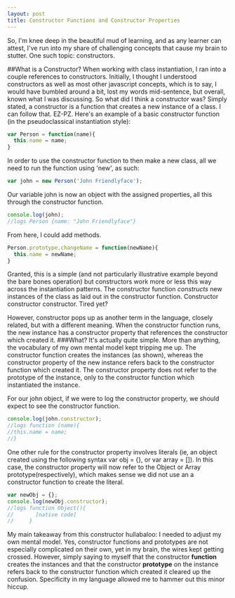 ```yaml
---
layout: post
title: Constructor Functions and Constructor Properties
---
```

So, I'm knee deep in the beautiful mud of learning, and as any learner can attest, I've run into my share of challenging concepts that cause my brain to stutter. One such topic: constructors.

##What is a Constructor?
When working with class instantiation, I ran into a couple references to constructors. Initially, I thought I understood constructors as well as most other javascript concepts, which is to say, I would have bumbled around a bit, lost my words mid-sentence, but overall, known what I was discussing. So what did I think a constructor was? Simply stated, a constructor is a function that creates a new instance of a class. I can follow that. EZ-PZ.
Here's an example of a basic constructor function (in the pseudoclassical instantiation style):

```javascript
var Person = function(name){
  this.name = name;
}
```

In order to use the constructor function to then make a new class, all we need to run the function using 'new', as such:

```javascript
var john = new Person('John Friendlyface');
```

Our variable john is now an object with the assigned properties, all this through the constructor function.

```javascript
console.log(john);
//logs Person {name: "John Friendlyface"}
```
From here, I could add methods.

```javascript
Person.prototype.changeName = function(newName){
  this.name = newName;
}
```
Granted, this is a simple (and not particularly illustrative example beyond the bare bones operation) but constructors work more or less this way across the instantiation patterns. The constructor function *constructs* new instances of the class as laid out in the constructor function. Constructor constructor constructor. Tired yet?

However, constructor pops up as another term in the language, closely related, but with a different meaning. When the constructor function runs, the new instance has a constructor property that references the constructor which created it.
###What?
It's actually quite simple. More than anything, the vocabulary of my own mental model kept tripping me up. The constructor function creates the instances (as shown), whereas the constructor property of the new instance refers back to the constructor function which created it. The constructor property does not refer to the prototype of the instance, only to the constructor function which instantiated the instance.

For our john object, if we were to log the constructor property, we should expect to see the constructor function.

```javascript
console.log(john.constructor);
//logs function (name){
//this.name = name;
//}
```
One other rule for the constructor property involves literals (ie, an object created using the following syntax var obj = {}, or var array = []). In this case, the constructor property will now refer to the Object or Array prototype(respectively), which makes sense we did not use an a constructor function to create the literal.

```javascript
var newObj = {};
console.log(newObj.constructor);
//logs function Object(){
//       [native code]
//     }
```
My main takeaway from this constructor hullabaloo: I needed to adjust my own mental model. Yes, constructor functions and prototypes are not especially complicated on their own, yet in my brain, the wires kept getting crossed. However, simply saying to myself that the constructor **function** creates the instances and that the constructor **prototype** on the instance refers back to the constructor function which created it cleared up the confusion. Specificity in my language allowed me to hammer out this minor hiccup.
